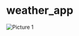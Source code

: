 # weather_app

![Picture 1](https://github.com/akashc294/weather_app/assets/49306233/56b5cf63-30df-4a14-85cc-76897128fd41)
